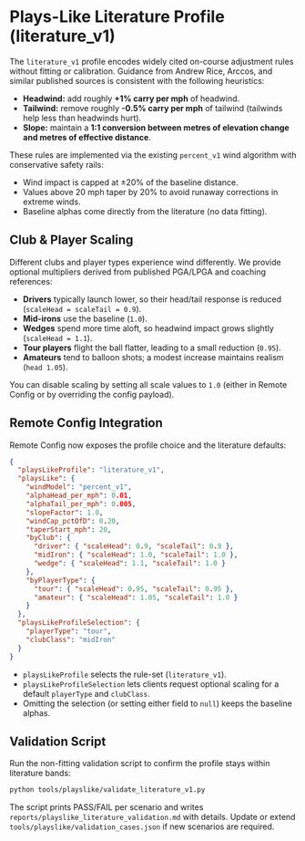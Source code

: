 # Plays-Like Literature Profile (literature_v1)

The `literature_v1` profile encodes widely cited on-course adjustment rules without fitting or calibration. Guidance from Andrew Rice, Arccos, and similar published sources is consistent with the following heuristics:

- **Headwind:** add roughly **+1% carry per mph** of headwind.
- **Tailwind:** remove roughly **-0.5% carry per mph** of tailwind (tailwinds help less than headwinds hurt).
- **Slope:** maintain a **1:1 conversion between metres of elevation change and metres of effective distance**.

These rules are implemented via the existing `percent_v1` wind algorithm with conservative safety rails:

- Wind impact is capped at ±20% of the baseline distance.
- Values above 20 mph taper by 20% to avoid runaway corrections in extreme winds.
- Baseline alphas come directly from the literature (no data fitting).

## Club & Player Scaling

Different clubs and player types experience wind differently. We provide optional multipliers derived from published PGA/LPGA and coaching references:

- **Drivers** typically launch lower, so their head/tail response is reduced (`scaleHead = scaleTail = 0.9`).
- **Mid-irons** use the baseline (`1.0`).
- **Wedges** spend more time aloft, so headwind impact grows slightly (`scaleHead = 1.1`).
- **Tour players** flight the ball flatter, leading to a small reduction (`0.95`).
- **Amateurs** tend to balloon shots; a modest increase maintains realism (`head 1.05`).

You can disable scaling by setting all scale values to `1.0` (either in Remote Config or by overriding the config payload).

## Remote Config Integration

Remote Config now exposes the profile choice and the literature defaults:

```json
{
  "playsLikeProfile": "literature_v1",
  "playsLike": {
    "windModel": "percent_v1",
    "alphaHead_per_mph": 0.01,
    "alphaTail_per_mph": 0.005,
    "slopeFactor": 1.0,
    "windCap_pctOfD": 0.20,
    "taperStart_mph": 20,
    "byClub": {
      "driver": { "scaleHead": 0.9, "scaleTail": 0.9 },
      "midIron": { "scaleHead": 1.0, "scaleTail": 1.0 },
      "wedge": { "scaleHead": 1.1, "scaleTail": 1.0 }
    },
    "byPlayerType": {
      "tour": { "scaleHead": 0.95, "scaleTail": 0.95 },
      "amateur": { "scaleHead": 1.05, "scaleTail": 1.0 }
    }
  },
  "playsLikeProfileSelection": {
    "playerType": "tour",
    "clubClass": "midIron"
  }
}
```

- `playsLikeProfile` selects the rule-set (`literature_v1`).
- `playsLikeProfileSelection` lets clients request optional scaling for a default `playerType` and `clubClass`.
- Omitting the selection (or setting either field to `null`) keeps the baseline alphas.

## Validation Script

Run the non-fitting validation script to confirm the profile stays within literature bands:

```bash
python tools/playslike/validate_literature_v1.py
```

The script prints PASS/FAIL per scenario and writes `reports/playslike_literature_validation.md` with details. Update or extend `tools/playslike/validation_cases.json` if new scenarios are required.
